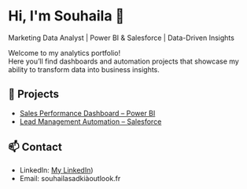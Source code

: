 # Hi, I'm Souhaila 👋  
Marketing Data Analyst | Power BI & Salesforce | Data-Driven Insights  

Welcome to my analytics portfolio!  
Here you’ll find dashboards and automation projects that showcase my ability to transform data into business insights.

## 🧠 Projects
- [Sales Performance Dashboard – Power BI](PowerBI/README.md)
- [Lead Management Automation – Salesforce](Salesforce/README.md)

## 📫 Contact
- LinkedIn: [My LinkedIn](https://www.linkedin.com/in/souhaila-sadki/))
- Email: souhailasadkiàoutlook.fr

